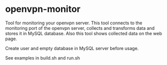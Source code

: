 # openvpn-monitor

Tool for monitoring your openvpn server. This tool connects to the monitoring port of the openvpn server, 
collects and transforms data and stores it in MySQL database. Also this tool shows collected data
on the web page.

Create user and empty database in MySQL server before usage.

See examples in build.sh and run.sh
